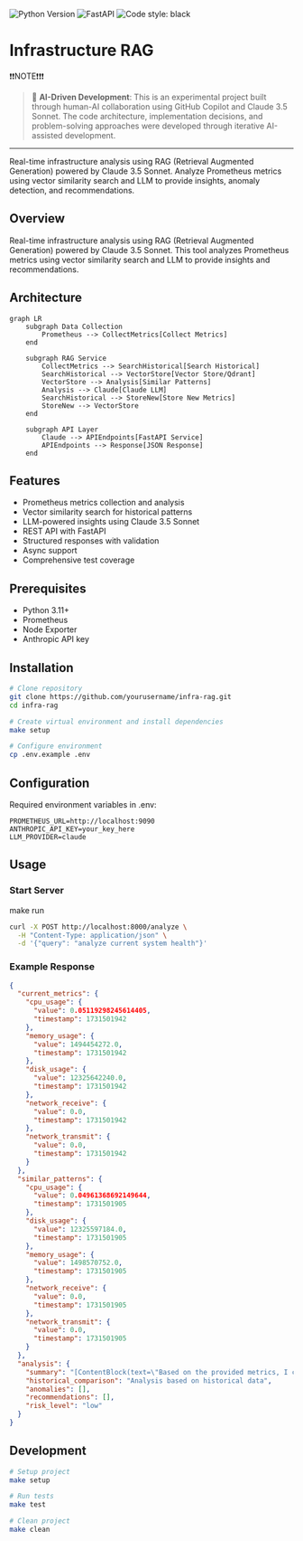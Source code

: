 <img alt="Python Version" src="https://img.shields.io/badge/python-3.11+-blue"> <img alt="FastAPI" src="https://img.shields.io/badge/FastAPI-0.104.1-green"> <img alt="Code style: black" src="https://img.shields.io/badge/code style-black-000000.svg">

# Infrastructure RAG

❗❗NOTE❗❗❗
> 🤖 **AI-Driven Development**: This is an experimental project built through human-AI collaboration using GitHub Copilot and Claude 3.5 Sonnet. The code architecture, implementation decisions, and problem-solving approaches were developed through iterative AI-assisted development.
---

Real-time infrastructure analysis using RAG (Retrieval Augmented Generation) powered by Claude 3.5 Sonnet. Analyze Prometheus metrics using vector similarity search and LLM to provide insights, anomaly detection, and recommendations.

## Overview
Real-time infrastructure analysis using RAG (Retrieval Augmented Generation) powered by Claude 3.5 Sonnet. This tool analyzes Prometheus metrics using vector similarity search and LLM to provide insights and recommendations.

## Architecture
```mermaid
graph LR
    subgraph Data Collection
        Prometheus --> CollectMetrics[Collect Metrics]
    end

    subgraph RAG Service
        CollectMetrics --> SearchHistorical[Search Historical]
        SearchHistorical --> VectorStore[Vector Store/Qdrant]
        VectorStore --> Analysis[Similar Patterns]
        Analysis --> Claude[Claude LLM]
        SearchHistorical --> StoreNew[Store New Metrics]
        StoreNew --> VectorStore
    end

    subgraph API Layer
        Claude --> APIEndpoints[FastAPI Service]
        APIEndpoints --> Response[JSON Response]
    end
```

## Features
- Prometheus metrics collection and analysis
- Vector similarity search for historical patterns
- LLM-powered insights using Claude 3.5 Sonnet
- REST API with FastAPI
- Structured responses with validation
- Async support
- Comprehensive test coverage

## Prerequisites
- Python 3.11+
- Prometheus
- Node Exporter
- Anthropic API key

## Installation

```bash
# Clone repository
git clone https://github.com/yourusername/infra-rag.git
cd infra-rag

# Create virtual environment and install dependencies
make setup

# Configure environment
cp .env.example .env

```

## Configuration

Required environment variables in .env:
```
PROMETHEUS_URL=http://localhost:9090
ANTHROPIC_API_KEY=your_key_here
LLM_PROVIDER=claude
```

## Usage
### Start Server
make run

```bash
curl -X POST http://localhost:8000/analyze \
  -H "Content-Type: application/json" \
  -d '{"query": "analyze current system health"}'
```
### Example Response
```json
{
  "current_metrics": {
    "cpu_usage": {
      "value": 0.05119298245614405,
      "timestamp": 1731501942
    },
    "memory_usage": {
      "value": 1494454272.0,
      "timestamp": 1731501942
    },
    "disk_usage": {
      "value": 12325642240.0,
      "timestamp": 1731501942
    },
    "network_receive": {
      "value": 0.0,
      "timestamp": 1731501942
    },
    "network_transmit": {
      "value": 0.0,
      "timestamp": 1731501942
    }
  },
  "similar_patterns": {
    "cpu_usage": {
      "value": 0.04961368692149644,
      "timestamp": 1731501905
    },
    "disk_usage": {
      "value": 12325597184.0,
      "timestamp": 1731501905
    },
    "memory_usage": {
      "value": 1498570752.0,
      "timestamp": 1731501905
    },
    "network_receive": {
      "value": 0.0,
      "timestamp": 1731501905
    },
    "network_transmit": {
      "value": 0.0,
      "timestamp": 1731501905
    }
  },
  "analysis": {
    "summary": "[ContentBlock(text=\"Based on the provided metrics, I can analyze the current system health as follows:\\n\\n1. CPU Usage:\\n   - The current CPU usage value is 0.05119298245614405 (approximately 5.12%).\\n   - This is a relatively low CPU utilization, suggesting that the system is not experiencing significant CPU load at the moment.\\n\\n2. Memory Usage:\\n   - The current memory usage value is 1494454272.0 bytes (approximately 1.39 GB).\\n   - Without additional context about the system's total memory capacity, it's difficult to determine if this memory usage is reasonable or concerning. However, it can serve as a baseline for comparison with historical data.\\n\\n3. Disk Usage:\\n   - The current disk usage value is 12325642240.0 bytes (approximately 11.48 GB).\\n   - Similar to memory usage, the significance of this value depends on the total disk capacity and the expected disk usage for the system's workload.\\n\\n4. Network Usage:\\n   - Both network_receive and network_transmit values are 0.0, indicating no network traffic at the time of measurement.\\n   - This could be expected if the system is not actively communicating over the network or if the measurement interval is too short to capture network activity.\\n\\nOverall, based on the provided metrics, the system appears to be in a relatively healthy state with low CPU usage and no significant network activity at the time of measurement. However, without additional context about the system's resources (e.g., total memory, disk capacity) and expected workload, it's difficult to make a definitive assessment of the system's health.\\n\\nIt's recommended to compare these current metrics with historical data and established baselines or thresholds to identify any potential issues or deviations from normal behavior.\", type='text')]",
    "historical_comparison": "Analysis based on historical data",
    "anomalies": [],
    "recommendations": [],
    "risk_level": "low"
  }
}
```

## Development

```bash
# Setup project
make setup

# Run tests
make test

# Clean project
make clean
```

